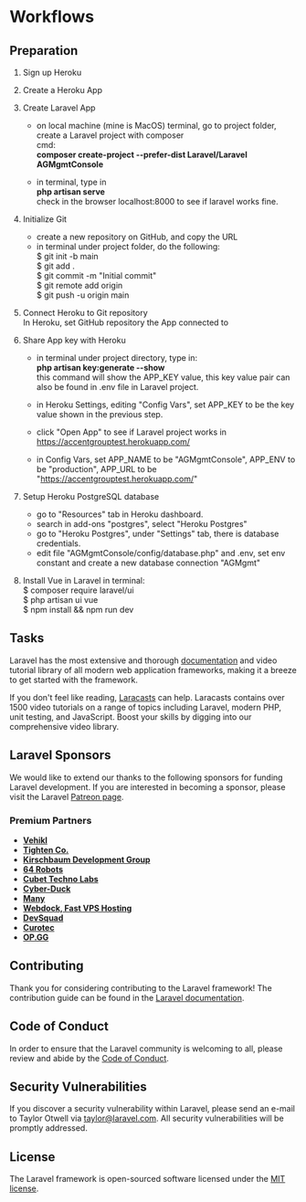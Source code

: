 # Workflows
## Preparation

1. Sign up Heroku

2. Create a Heroku App

3. Create Laravel App
   - on local machine (mine is MacOS) terminal, go to project folder, create a Laravel project with composer <br>
   cmd: <br>
   <b>composer create-project --prefer-dist Laravel/Laravel AGMgmtConsole</b>
  
   - in terminal, type in <br>
     <b>php artisan serve</b> <br>
     check in the browser localhost:8000 to see if laravel works fine.
 
4. Initialize Git <br>
   - create a new repository on GitHub, and copy the URL
   - in terminal under project folder, do the following: <br>
     $ git init -b main <br>
     $ git add . <br>
     $ git commit -m "Initial commit" <br>
     $ git remote add origin <URL> <br>
     $ git push -u origin main <br>

5. Connect Heroku to Git repository <br>
   In Heroku, set GitHub repository the App connected to

6. Share App key with Heroku
   - in terminal under project directory, type in: <br>
   <b>php artisan key:generate --show</b> <br>
   this command will show the APP_KEY value, this key value pair can also be found in .env file in Laravel project. <br>
   
   - in Heroku Settings, editing "Config Vars", set APP_KEY to be the key value shown in the previous step. <br>
   - click "Open App" to see if Laravel project works in https://accentgrouptest.herokuapp.com/ <br>
   - in Config Vars, set APP_NAME to be "AGMgmtConsole", APP_ENV to be "production", APP_URL to be "https://accentgrouptest.herokuapp.com/" <br>

7. Setup Heroku PostgreSQL database
   - go to "Resources" tab in Heroku dashboard. 
   - search in add-ons "postgres", select "Heroku Postgres"
   - go to "Heroku Postgres", under "Settings" tab, there is database credentials.
   - edit file "AGMgmtConsole/config/database.php" and .env, set env constant and create a new database connection "AGMgmt"
   
   
7. Install Vue in Laravel
   in terminal: <br>
   $ composer require laravel/ui <br>
   $ php artisan ui vue <br>
   $ npm install && npm run dev <br>

## Tasks

Laravel has the most extensive and thorough [documentation](https://laravel.com/docs) and video tutorial library of all modern web application frameworks, making it a breeze to get started with the framework.

If you don't feel like reading, [Laracasts](https://laracasts.com) can help. Laracasts contains over 1500 video tutorials on a range of topics including Laravel, modern PHP, unit testing, and JavaScript. Boost your skills by digging into our comprehensive video library.

## Laravel Sponsors

We would like to extend our thanks to the following sponsors for funding Laravel development. If you are interested in becoming a sponsor, please visit the Laravel [Patreon page](https://patreon.com/taylorotwell).

### Premium Partners

- **[Vehikl](https://vehikl.com/)**
- **[Tighten Co.](https://tighten.co)**
- **[Kirschbaum Development Group](https://kirschbaumdevelopment.com)**
- **[64 Robots](https://64robots.com)**
- **[Cubet Techno Labs](https://cubettech.com)**
- **[Cyber-Duck](https://cyber-duck.co.uk)**
- **[Many](https://www.many.co.uk)**
- **[Webdock, Fast VPS Hosting](https://www.webdock.io/en)**
- **[DevSquad](https://devsquad.com)**
- **[Curotec](https://www.curotec.com/services/technologies/laravel/)**
- **[OP.GG](https://op.gg)**

## Contributing

Thank you for considering contributing to the Laravel framework! The contribution guide can be found in the [Laravel documentation](https://laravel.com/docs/contributions).

## Code of Conduct

In order to ensure that the Laravel community is welcoming to all, please review and abide by the [Code of Conduct](https://laravel.com/docs/contributions#code-of-conduct).

## Security Vulnerabilities

If you discover a security vulnerability within Laravel, please send an e-mail to Taylor Otwell via [taylor@laravel.com](mailto:taylor@laravel.com). All security vulnerabilities will be promptly addressed.

## License

The Laravel framework is open-sourced software licensed under the [MIT license](https://opensource.org/licenses/MIT).
